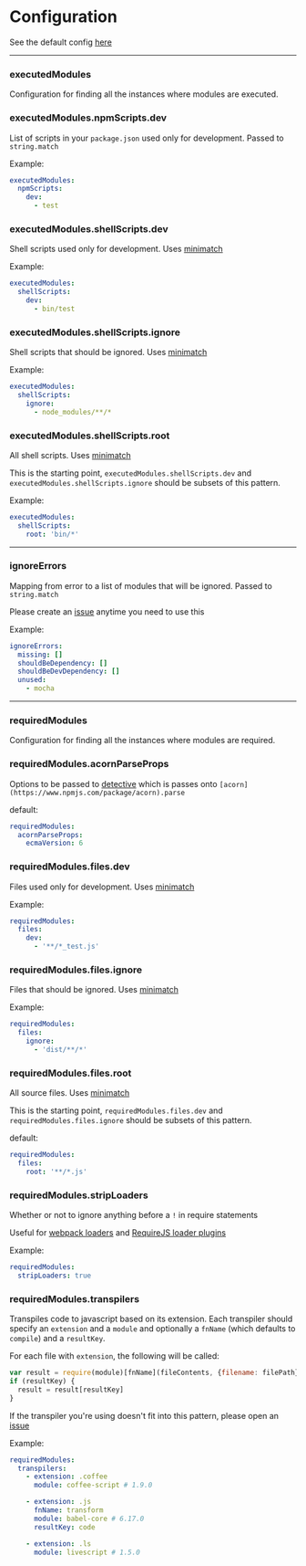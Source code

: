 # Configuration

See the default config [here](../config/default.yml)

---
### executedModules
Configuration for finding all the instances where modules are executed.

### executedModules.npmScripts.dev
List of scripts in your `package.json` used only for development.
Passed to `string.match`

Example:
```yml
executedModules:
  npmScripts:
    dev:
      - test
```

### executedModules.shellScripts.dev
Shell scripts used only for development.
Uses [minimatch](https://github.com/isaacs/minimatch)

Example:
```yml
executedModules:
  shellScripts:
    dev:
      - bin/test
```

### executedModules.shellScripts.ignore
Shell scripts that should be ignored.
Uses [minimatch](https://github.com/isaacs/minimatch)

Example:
```yml
executedModules:
  shellScripts:
    ignore:
      - node_modules/**/*
```

### executedModules.shellScripts.root
All shell scripts.
Uses [minimatch](https://github.com/isaacs/minimatch)

This is the starting point, `executedModules.shellScripts.dev` and `executedModules.shellScripts.ignore` should be
subsets of this pattern.

Example:
```yml
executedModules:
  shellScripts:
    root: 'bin/*'
```

---
### ignoreErrors
Mapping from error to a list of modules that will be ignored.
Passed to `string.match`

Please create an [issue](https://github.com/charlierudolph/dependency-lint/issues)
anytime you need to use this

Example:
```yml
ignoreErrors:
  missing: []
  shouldBeDependency: []
  shouldBeDevDependency: []
  unused:
    - mocha
```

---
### requiredModules
Configuration for finding all the instances where modules are required.

### requiredModules.acornParseProps
Options to be passed to [detective](https://github.com/substack/node-detective) which is passes
onto `[acorn](https://www.npmjs.com/package/acorn).parse`

default:
```yml
requiredModules:
  acornParseProps:
    ecmaVersion: 6
```


### requiredModules.files.dev
Files used only for development.
Uses [minimatch](https://github.com/isaacs/minimatch)

Example:
```yml
requiredModules:
  files:
    dev:
      - '**/*_test.js'
```

### requiredModules.files.ignore
Files that should be ignored.
Uses [minimatch](https://github.com/isaacs/minimatch)

Example:
```yml
requiredModules:
  files:
    ignore:
      - 'dist/**/*'
```

### requiredModules.files.root
All source files.
Uses [minimatch](https://github.com/isaacs/minimatch)

This is the starting point, `requiredModules.files.dev` and `requiredModules.files.ignore` should be
subsets of this pattern.

default:
```yml
requiredModules:
  files:
    root: '**/*.js'
```

### requiredModules.stripLoaders
Whether or not to ignore anything before a `!` in require statements

Useful for [webpack loaders](https://webpack.github.io/docs/loaders.html) and
[RequireJS loader plugins](http://requirejs.org/docs/plugins.html)

Example:
```yml
requiredModules:
  stripLoaders: true
```

### requiredModules.transpilers
Transpiles code to javascript based on its extension.
Each transpiler should specify an `extension` and a `module` and optionally a `fnName` (which defaults to `compile`) and a `resultKey`.

For each file with `extension`, the following will be called:
```js
var result = require(module)[fnName](fileContents, {filename: filePath});
if (resultKey) {
  result = result[resultKey]
}
```

If the transpiler you're using doesn't fit into this pattern, please open an [issue](https://github.com/charlierudolph/dependency-lint/issues)

Example:
```yml
requiredModules:
  transpilers:
    - extension: .coffee
      module: coffee-script # 1.9.0

    - extension: .js
      fnName: transform
      module: babel-core # 6.17.0
      resultKey: code

    - extension: .ls
      module: livescript # 1.5.0
```
